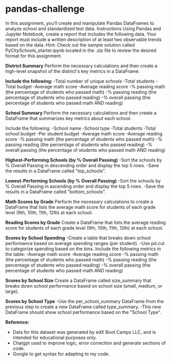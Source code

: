 # pandas-challenge

In this assignment, you’ll create and manipulate Pandas DataFrames to analyze school and standardized test data.
Instructions
Using Pandas and Jupyter Notebook, create a report that includes the following data. Your report must include a written description of at least two observable trends based on the data.
Hint: Check out the sample solution called PyCitySchools_starter.ipynb located in the .zip file to review the desired format for this assignment.

**District Summary**
Perform the necessary calculations and then create a high-level snapshot of the district's key metrics in a DataFrame.

**Include the following:**
-Total number of unique schools
-Total students
-Total budget
-Average math score
-Average reading score
-% passing math (the percentage of students who passed math)
-% passing reading (the percentage of students who passed reading)
-% overall passing (the percentage of students who passed math AND reading)

**School Summary**
Perform the necessary calculations and then create a DataFrame that summarizes key metrics about each school.

Include the following:
-School name
-School type
-Total students
-Total school budget
-Per student budget
-Average math score
-Average reading score
-% passing math (the percentage of students who passed math)
-% passing reading (the percentage of students who passed reading)
-% overall passing (the percentage of students who passed math AND reading)

**Highest-Performing Schools (by % Overall Passing)**
-Sort the schools by % Overall Passing in descending order and display the top 5 rows.
-Save the results in a DataFrame called "top_schools".

**Lowest-Performing Schools (by % Overall Passing)**
-Sort the schools by % Overall Passing in ascending order and display the top 5 rows.
-Save the results in a DataFrame called "bottom_schools".

**Math Scores by Grade**
Perform the necessary calculations to create a DataFrame that lists the average math score for students of each grade level (9th, 10th, 11th, 12th) at each school.

**Reading Scores by Grade**
Create a DataFrame that lists the average reading score for students of each grade level (9th, 10th, 11th, 12th) at each school.

**Scores by School Spending**
-Create a table that breaks down school performance based on average spending ranges (per student).
-Use pd.cut to categorize spending based on the bins.
Include the following metrics in the table:
-Average math score
-Average reading score
-% passing math (the percentage of students who passed math)
-% passing reading (the percentage of students who passed reading)
-% overall passing (the percentage of students who passed math AND reading)

**Scores by School Size**
Create a DataFrame called size_summary that breaks down school performance based on school size (small, medium, or large).

**Scores by School Type**
-Use the per_school_summary DataFrame from the previous step to create a new DataFrame called type_summary.
-This new DataFrame should show school performance based on the "School Type".

**Reference:**
- Data for this dataset was generated by edX Boot Camps LLC, and is intended for educational purposes only.
- Chatgpt used to improve logic, error correction and generate sections of code.
- Google to get syntax for adapting to my code.
